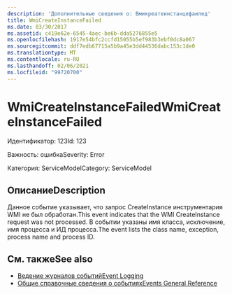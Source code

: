 ```yaml
---
description: 'Дополнительные сведения о: Вмикреатеинстанцефаилед'
title: WmiCreateInstanceFailed
ms.date: 03/30/2017
ms.assetid: c419e62e-6545-4aec-be6b-dda5276855e5
ms.openlocfilehash: 1917e54bfc2ccfd15055b5ef983b3ebf0dc8a067
ms.sourcegitcommit: ddf7edb67715a5b9a45e3dd44536dabc153c1de0
ms.translationtype: MT
ms.contentlocale: ru-RU
ms.lasthandoff: 02/06/2021
ms.locfileid: "99720700"
---
```

# <a name="wmicreateinstancefailed"></a><span data-ttu-id="f7e02-103">WmiCreateInstanceFailed</span><span class="sxs-lookup"><span data-stu-id="f7e02-103">WmiCreateInstanceFailed</span></span>

<span data-ttu-id="f7e02-104">Идентификатор: 123</span><span class="sxs-lookup"><span data-stu-id="f7e02-104">Id: 123</span></span>  
  
 <span data-ttu-id="f7e02-105">Важность: ошибка</span><span class="sxs-lookup"><span data-stu-id="f7e02-105">Severity: Error</span></span>  
  
 <span data-ttu-id="f7e02-106">Категория: ServiceModel</span><span class="sxs-lookup"><span data-stu-id="f7e02-106">Category: ServiceModel</span></span>  
  
## <a name="description"></a><span data-ttu-id="f7e02-107">Описание</span><span class="sxs-lookup"><span data-stu-id="f7e02-107">Description</span></span>  

 <span data-ttu-id="f7e02-108">Данное событие указывает, что запрос CreateInstance инструментария WMI не был обработан.</span><span class="sxs-lookup"><span data-stu-id="f7e02-108">This event indicates that the WMI CreateInstance request was not processed.</span></span> <span data-ttu-id="f7e02-109">В событии указаны имя класса, исключение, имя процесса и ИД процесса.</span><span class="sxs-lookup"><span data-stu-id="f7e02-109">The event lists the class name, exception, process name and process ID.</span></span>  
  
## <a name="see-also"></a><span data-ttu-id="f7e02-110">См. также</span><span class="sxs-lookup"><span data-stu-id="f7e02-110">See also</span></span>

- [<span data-ttu-id="f7e02-111">Ведение журналов событий</span><span class="sxs-lookup"><span data-stu-id="f7e02-111">Event Logging</span></span>](index.md)
- [<span data-ttu-id="f7e02-112">Общие справочные сведения о событиях</span><span class="sxs-lookup"><span data-stu-id="f7e02-112">Events General Reference</span></span>](events-general-reference.md)
